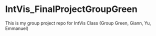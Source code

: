 # IntVis_FinalProjectGroupGreen
This is my group project repo for IntVis Class (Group Green, Giann, Yu, Emmanuel) 
